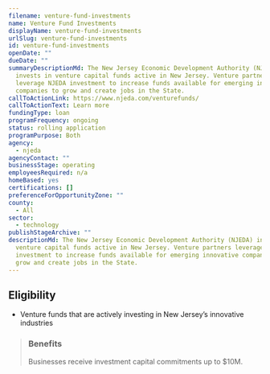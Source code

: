 ```yaml
---
filename: venture-fund-investments
name: Venture Fund Investments
displayName: venture-fund-investments
urlSlug: venture-fund-investments
id: venture-fund-investments
openDate: ""
dueDate: ""
summaryDescriptionMd: The New Jersey Economic Development Authority (NJEDA)
  invests in venture capital funds active in New Jersey. Venture partners
  leverage NJEDA investment to increase funds available for emerging innovative
  companies to grow and create jobs in the State.
callToActionLink: https://www.njeda.com/venturefunds/
callToActionText: Learn more
fundingType: loan
programFrequency: ongoing
status: rolling application
programPurpose: Both
agency:
  - njeda
agencyContact: ""
businessStage: operating
employeesRequired: n/a
homeBased: yes
certifications: []
preferenceForOpportunityZone: ""
county:
  - All
sector:
  - technology
publishStageArchive: ""
descriptionMd: The New Jersey Economic Development Authority (NJEDA) invests in
  venture capital funds active in New Jersey. Venture partners leverage NJEDA
  investment to increase funds available for emerging innovative companies to
  grow and create jobs in the State.
---
```


## Eligibility

- Venture funds that are actively investing in New Jersey’s innovative industries

> ### Benefits
>
> Businesses receive investment capital commitments up to $10M.
